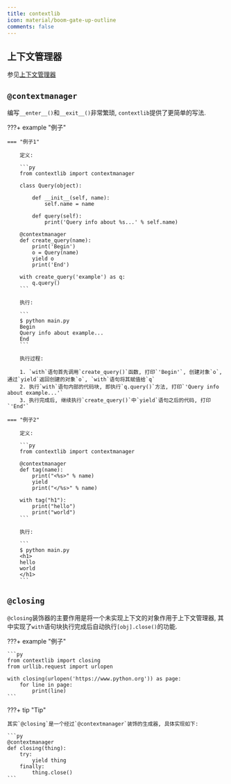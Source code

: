 ```yaml
---
title: contextlib
icon: material/boom-gate-up-outline
comments: false
---
```


## 上下文管理器

参见[上下文管理器](/foundation/object/#上下文管理器)

## `@contextmanager`

编写`__enter__()`和`__exit__()`非常繁琐, `contextlib`提供了更简单的写法.

???+ example "例子"

    === "例子1"

        定义: 

        ```py
        from contextlib import contextmanager

        class Query(object):

            def __init__(self, name):
                self.name = name

            def query(self):
                print('Query info about %s...' % self.name)

        @contextmanager
        def create_query(name):
            print('Begin')
            o = Query(name)
            yield o
            print('End')

        with create_query('example') as q:
            q.query()
        ```

        执行: 

        ```
        $ python main.py
        Begin
        Query info about example...
        End
        ```

        执行过程: 

        1. `with`语句首先调用`create_query()`函数, 打印`'Begin'`, 创建对象`o`, 通过`yield`返回创建的对象`o`, `with`语句将其赋值给`q`
        2. 执行`with`语句内部的代码块, 即执行`q.query()`方法, 打印`'Query info about example...'`
        3. 执行完成后, 继续执行`create_query()`中`yield`语句之后的代码, 打印`'End'`

    === "例子2"

        定义: 

        ```py
        from contextlib import contextmanager

        @contextmanager
        def tag(name):
            print("<%s>" % name)
            yield
            print("</%s>" % name)

        with tag("h1"):
            print("hello")
            print("world")
        ```

        执行: 

        ```
        $ python main.py
        <h1>
        hello
        world
        </h1>
        ```
        
## `@closing`

`@closing`装饰器的主要作用是将一个未实现上下文的对象作用于上下文管理器, 其中实现了`with`语句块执行完成后自动执行`[obj].close()`的功能.

???+ example "例子"

    ```py
    from contextlib import closing
    from urllib.request import urlopen

    with closing(urlopen('https://www.python.org')) as page:
        for line in page:
            print(line)
    ```

???+ tip "Tip"

    其实`@closing`是一个经过`@contextmanager`装饰的生成器, 具体实现如下: 

    ```py
    @contextmanager
    def closing(thing):
        try:
            yield thing
        finally:
            thing.close()
    ```

[^1]: Contextlib. (n.d.). Retrieved June 19, 2024, from https://www.liaoxuefeng.com/wiki/1016959663602400/1115615597164000
